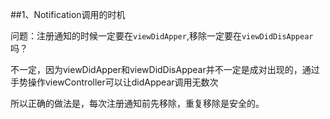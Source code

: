 ##1、Notification调用的时机

问题：注册通知的时候一定要在`viewDidApper`,移除一定要在`viewDidDisAppear`吗？

不一定，因为viewDidApper和viewDidDisAppear并不一定是成对出现的，通过手势操作viewController可以让didAppear调用无数次

所以正确的做法是，每次注册通知前先移除，重复移除是安全的。